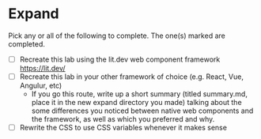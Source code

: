 # **Expand**

Pick any or all of the following to complete. The one(s) marked are completed.

- [ ] Recreate this lab using the lit.dev web component framework https://lit.dev/
- [ ] Recreate this lab in your other framework of choice (e.g. React, Vue, Angulur, etc)
  - If you go this route, write up a short summary (titled summary.md, place it in the new expand directory you made) talking about the some differences you noticed between native web components and the framework, as well as which you preferred and why.
- [ ] Rewrite the CSS to use CSS variables whenever it makes sense
